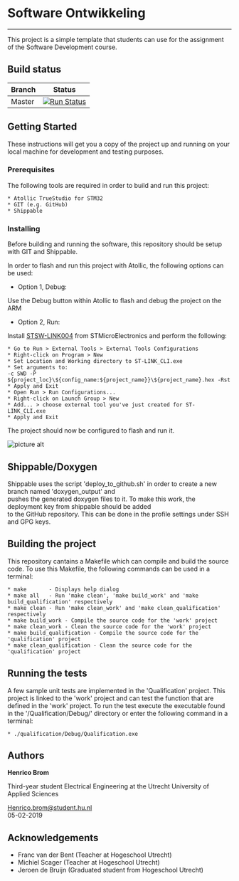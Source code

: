 # Software Ontwikkeling #
-------------------------

This project is a simple template that students can use for the assignment of the Software Development course.

## Build status
| Branch  | Status                                                                                                                                                                       |
| ------- | ---------------------------------------------------------------------------------------------------------------------------------------------------------------------------- |
| Master  | [![Run Status](https://api.shippable.com/projects/5cd2bb09b42e400007bd42c1/badge?branch=master)](https://app.shippable.com/github/vesofton/Software-Ontwikkeling/dashboard)  |

## Getting Started ##

These instructions will get you a copy of the project up and running on your local machine for development and testing purposes.

### Prerequisites ###

The following tools are required in order to build and run this project:
```
* Atollic TrueStudio for STM32
* GIT (e.g. GitHub)
* Shippable
```

### Installing ###

Before building and running the software, this repository should be setup with GIT and Shippable.

In order to flash and run this project with Atollic, the following options can be used:
* Option 1, Debug:

Use the Debug button within Atollic to flash and debug the project on the ARM

* Option 2, Run:

Install [STSW-LINK004](https://www.st.com/en/development-tools/stsw-link004.html) from STMicroElectronics and perform the following:
```
* Go to Run > External Tools > External Tools Configurations
* Right-click on Program > New
* Set Location and Working directory to ST-LINK_CLI.exe
* Set arguments to:
-c SWD -P ${project_loc}\${config_name:${project_name}}\${project_name}.hex -Rst
* Apply and Exit
* Open Run > Run Configurations...
* Right-click on Launch Group > New
* Add... > choose external tool you've just created for ST-LINK_CLI.exe
* Apply and Exit
```
The project should now be configured to flash and run it.

![picture alt](http://thundertronics.com/wp-content/uploads/2018/07/flashandrun.png "Flash and Run configurations")

## Shippable/Doxygen ##

Shippable uses the script 'deploy_to_github.sh' in order to create a new branch named 'doxygen_output' and  
pushes the generated doxygen files to it. To make this work, the deployment key from shippable should be added  
to the GitHub repository. This can be done in the profile settings under SSH and GPG keys.

## Building the project ###

This repository cantains a Makefile which can compile and build the source code.
To use this Makefile, the following commands can be used in a terminal:
```
* make       - Displays help dialog
* make all   - Run 'make clean', 'make build_work' and 'make build_qualification' respectively
* make clean - Run 'make clean_work' and 'make clean_qualification' respectively
* make build_work - Compile the source code for the 'work' project
* make clean_work - Clean the source code for the 'work' project
* make build_qualification - Compile the source code for the 'qualification' project
* make clean_qualification - Clean the source code for the 'qualification' project
```

## Running the tests ##

A few sample unit tests are implemented in the 'Qualification' project. This project is linked to the 'work' project and 
can test the function that are defined in the 'work' project. To run the test execute the executable found in the 
'/Qualification/Debug/' directory or enter the following command in a terminal:
```
* ./qualification/Debug/Qualification.exe
```



## Authors ##

**Henrico Brom**

Third-year student Electrical Engineering at the Utrecht University of Applied Sciences  

Henrico.brom@student.hu.nl  
05-02-2019  

## Acknowledgements ##
* Franc van der Bent  (Teacher at Hogeschool Utrecht)
* Michiel Scager      (Teacher at Hogeschool Utrecht)
* Jeroen de Bruijn    (Graduated student from Hogeschool Utrecht)

